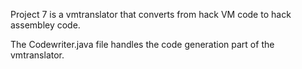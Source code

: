 Project 7 is a vmtranslator that converts from hack VM code to hack assembley code.

The Codewriter.java file handles the code generation part of the vmtranslator.
